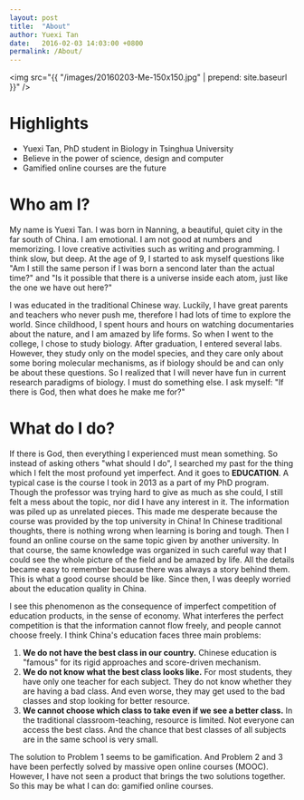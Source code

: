 ```yaml
---
layout: post
title:  "About"
author: Yuexi Tan
date:   2016-02-03 14:03:00 +0800
permalink: /About/
---
```


<img src="{{ "/images/20160203-Me-150x150.jpg" | prepend: site.baseurl }}" />

# Highlights

+ Yuexi Tan, PhD student in Biology in Tsinghua University
+ Believe in the power of science, design and computer
+ Gamified online courses are the future

# Who am I?

My name is Yuexi Tan.  I was born in Nanning, a beautiful, quiet city in the far south of China. I am emotional. I am not good at numbers and memorizing. I love creative activities such as writing and programming. I think slow, but deep. At the age of 9, I started to ask myself questions like "Am I still the same person if I was born a sencond later than the actual time?" and "Is it possible that there is a universe inside each atom, just like the one we have out here?"

I was educated in the traditional Chinese way. Luckily, I have great parents and teachers who never push me, therefore I had lots of time to explore the world. Since childhood, I spent hours and hours on watching documentaries about the nature, and I am amazed by life forms. So when I went to the college, I chose to study biology. After graduation, I entered several labs. However, they study only on the model species, and they care only about some boring molecular mechanisms, as if biology should be and can only be about these questions. So I realized that I will never have fun in current research paradigms of biology. I must do something else. I ask myself: "If there is God, then what does he make me for?"

# What do I do?

If there is God, then everything I experienced must mean something. So instead of asking others "what should I do", I searched my past for the thing which I felt the most profound yet imperfect. And it goes to **EDUCATION**. A typical case is the course I took in 2013 as a part of my PhD program. Though the professor was trying hard to give as much as she could, I still felt a mess about the topic, nor did I have any interest in it. The information was piled up as unrelated pieces. This made me desperate because the course was provided by the top university in China! In Chinese traditional thoughts, there is nothing wrong when learning is boring and tough. Then I found an online course on the same topic given by another university. In that course, the same knowledge was organized in such careful way that I could see the whole picture of the field and be amazed by life. All the details became easy to remember because there was always a story behind them. This is what a good course should be like. Since then, I was deeply worried about the education quality in China.

I see this phenomenon as the consequence of imperfect competition of education products, in the sense of economy. What interferes the perfect competition is that the information cannot flow freely, and people cannot choose freely. I think China's education faces three main problems:

1. **We do not have the best class in our country.** Chinese education is "famous" for its rigid approaches and score-driven mechanism.
2. **We do not know what the best class looks like.** For most students, they have only one teacher for each subject. They do not know whether they are having a bad class. And even worse, they may get used to the bad classes and stop looking for better resource.
3. **We cannot choose which class to take even if we see a better class.** In the traditional classroom-teaching, resource is limited. Not everyone can access the best class. And the chance that best classes of all subjects are in the same school is very small.

The solution to Problem 1 seems to be gamification. And Problem 2 and 3 have been perfectly solved by massive open online courses (MOOC). However, I have not seen a product that brings the two solutions together. So this may be what I can do: gamified online courses. 
